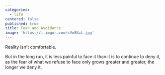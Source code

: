 ```yaml
---
categories:
  - life
centered: false
published: true
title: Fear and Avoidance
image: 'https://i.imgur.com/cVm8NzL.jpg'
---
```

Reality isn't comfortable.

But in the long run,
it is less painful to face it
than it is to continue to deny it,
as the fear of what we refuse to face
only grows greater and greater,
the longer we deny it.
